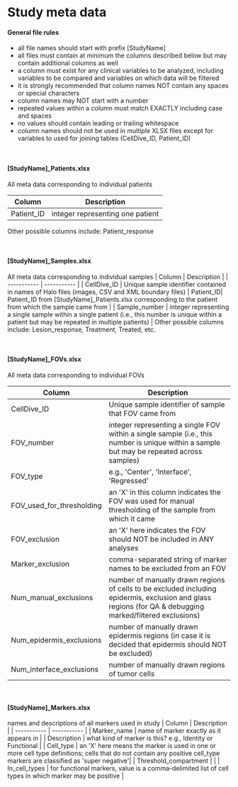 # Study meta data

#### General file rules

* all file names should start with prefix [StudyName]
* all files must contain at minimum the columns described below but may contain additional columns as well
* a column must exist for any clinical variables to be analyzed, including variables to be compared and variables on which data will be filtered
* it is strongly recommended that column names NOT contain any spaces or special characters
* column names may NOT start with a number
* repeated values within a column must match EXACTLY including case and spaces
* no values should contain leading or trailing whitespace
* column names should not be used in multiple XLSX files except for variables to used for joining tables (CellDive_ID, Patient_ID)

<br>

#### [StudyName]_Patients.xlsx
All meta data corresponding to individual patients

| Column | Description |
| ----------- | ----------- |
| Patient_ID | integer representing one patient |
Other possible columns include: Patient_response

<br>

#### [StudyName]_Samples.xlsx
All meta data corresponding to individual samples
| Column | Description |
| ----------- | ----------- |
| CellDive_ID | Unique sample identifier contained in names of Halo files (images, CSV and XML boundary files)
| Patient_ID| Patient_ID from [StudyName]_Patients.xlsx corresponding to the patient from which the sample came from |
| Sample_number | integer representing a single sample within a single patient (i.e., this number is unique within a patient but may be repeated in multiple patients) |
Other possible columns include: Lesion_response, Treatment, Treated, etc.

<br>

#### [StudyName]_FOVs.xlsx
All meta data corresponding to individual FOVs

| Column | Description |
| ----------- | ----------- |
| CellDive_ID | Unique sample identifier of sample that FOV came from |
| FOV_number | integer representing a single FOV within a single sample (i.e., this number is unique within a sample but may be repeated across samples) |
| FOV_type | e.g., 'Center', 'Interface', 'Regressed' |
| FOV_used_for_thresholding | an 'X' in this column indicates the FOV was used for manual thresholding of the sample from which it came |
| FOV_exclusion | an 'X' here indicates the FOV should NOT be included in ANY analyses |
| Marker_exclusion | comma-separated string of marker names to be excluded from an FOV |
| Num_manual_exclusions | number of manually drawn regions of cells to be excluded including epidermis, exclusion and glass regions (for QA & debugging marked/filtered exclusions) |
| Num_epidermis_exclusions | number of manually drawn epidermis regions (in case it is decided that epidermis should NOT be excluded)|
| Num_interface_exclusions | number of manually drawn regions of tumor cells |

<br>

#### [StudyName]_Markers.xlsx
names and descriptions of all markers used in study
| Column | Description |
| ----------- | ----------- |
| Marker_name | name of marker exactly as it appears in  |
| Description | what kind of marker is this? e.g., Identity or Functional |
| Cell_type | an 'X' here means the marker is used in one or more cell type definitions; cells that do not contain any positive cell_type markers are classified as 'super negative'|
| Threshold_compartment | |
| In_cell_types | for functional markers, value is a comma-delimited list of cell types in which marker may be positive |

<br>

<!-- 
#### [StudyName]_Files.xlsx
manifest of all halo files per FOV
| Column | Description |
| ----------- | ----------- |
| CellDive_ID | unique sample identifier to which files correspond |
| FOV_number | integer representing a single FOV within a single sample (i.e., this number is unique within a sample but may be repeated across samples) |
| Halo_data_file | full path to Halo CSV file |
| Halo_image_file | full path to Halo image file |
| Halo_boundary_file | full path to XML file containing all exclusion and tumor boundaries for a single FOV |
-->

